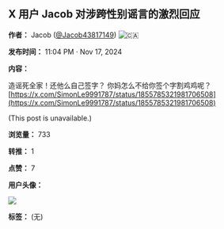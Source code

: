 ## X 用户 Jacob 对涉跨性别谣言的激烈回应

**作者：** Jacob ([@Jacob43817149](https://x.com/Jacob43817149)) ![🇨🇦](https://abs-0.twimg.com/emoji/v2/svg/1f1e8-1f1e6.svg)

**发布时间：** 11:04 PM · Nov 17, 2024

**内容：**

造谣死全家！还他么自己签字？ 你妈怎么不给你签个字割鸡鸡呢？ [https://x.com/SimonLe9991787/status/1855785321981706508](https://x.com/SimonLe9991787/status/1855785321981706508)

(This post is unavailable.)

**浏览量：** 733

**转推：** 1

**点赞：** 7

**用户头像：**

![](https://pbs.twimg.com/profile_images/1165724456003743744/VmLD9SWx_normal.jpg)

**标签：** (无)
